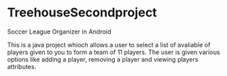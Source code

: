 # TreehouseSecondproject
 Soccer League Organizer in Android
 
 This is a java project whioch allows a user to select a list of avaliable of players given to you to form a team of 11 players. The user is given various options like adding a player, removing a player and viewing players attributes. 
